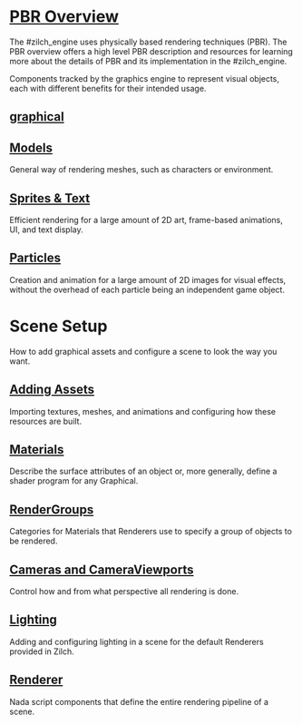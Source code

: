 
 # [ PBR Overview](https://github.com/ZilchEngine/ZilchDocs/blob/master/zilch_editor_documentation/zilchmanual/graphics/physically_based_rendering.md)
The #zilch_engine uses physically based rendering techniques (PBR). The PBR overview offers a high level PBR description and resources for learning more about the details of PBR and its implementation in the #zilch_engine.

Components tracked by the graphics engine to represent visual objects, each with different benefits for their intended usage.

 ## [graphical](https://github.com/ZilchEngine/ZilchDocs/blob/master/zilch_editor_documentation/zilchmanual/graphics/graphical.md)

 ## [Models](https://github.com/ZilchEngine/ZilchDocs/blob/master/zilch_editor_documentation/zilchmanual/graphics/models.md)
General way of rendering meshes, such as characters or environment.

 ## [Sprites & Text](https://github.com/ZilchEngine/ZilchDocs/blob/master/zilch_editor_documentation/zilchmanual/graphics/sprites.md)
Efficient rendering for a large amount of 2D art, frame-based animations, UI, and text display.

 ## [Particles](https://github.com/ZilchEngine/ZilchDocs/blob/master/zilch_editor_documentation/zilchmanual/graphics/particles.md)
Creation and animation for a large amount of 2D images for visual effects, without the overhead of each particle being an independent game object.

 # Scene Setup
How to add graphical assets and configure a scene to look the way you want.

 ## [Adding Assets](https://github.com/ZilchEngine/ZilchDocs/blob/master/zilch_editor_documentation/zilchmanual/graphics/adding_assets.md)
Importing textures, meshes, and animations and configuring how these resources are built.

 ## [Materials](https://github.com/ZilchEngine/ZilchDocs/blob/master/zilch_editor_documentation/zilchmanual/graphics/materials.md)
Describe the surface attributes of an object or, more generally, define a shader program for any Graphical.

 ## [RenderGroups](https://github.com/ZilchEngine/ZilchDocs/blob/master/zilch_editor_documentation/zilchmanual/graphics/rendergroups.md)
Categories for Materials that Renderers use to specify a group of objects to be rendered.

 ## [Cameras and CameraViewports](https://github.com/ZilchEngine/ZilchDocs/blob/master/zilch_editor_documentation/zilchmanual/graphics/camerasviewportsrenderers.md)
Control how and from what perspective all rendering is done.

 ## [Lighting](https://github.com/ZilchEngine/ZilchDocs/blob/master/zilch_editor_documentation/zilchmanual/graphics/lighting.md)
Adding and configuring lighting in a scene for the default Renderers provided in Zilch.

 ## [Renderer](https://github.com/ZilchEngine/ZilchDocs/blob/master/zilch_editor_documentation/zilchmanual/graphics/renderer.md)
Nada script components that define the entire rendering pipeline of a scene.
 

 